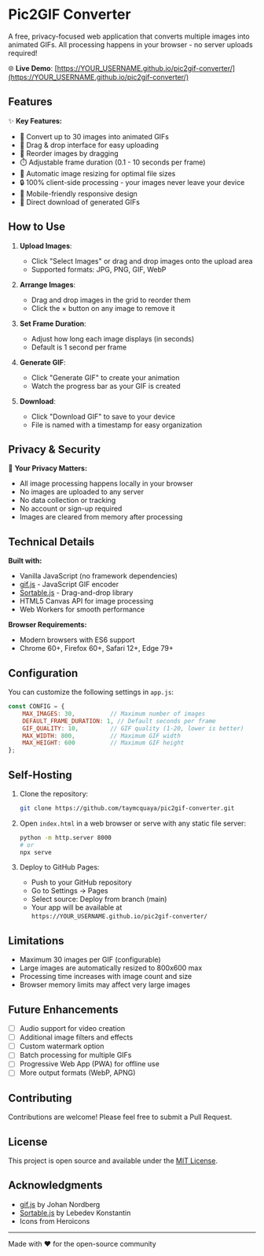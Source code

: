# Pic2GIF Converter

A free, privacy-focused web application that converts multiple images into animated GIFs. All processing happens in your browser - no server uploads required!

🌐 **Live Demo**: [https://YOUR_USERNAME.github.io/pic2gif-converter/](https://YOUR_USERNAME.github.io/pic2gif-converter/)

## Features

✨ **Key Features:**
- 📸 Convert up to 30 images into animated GIFs
- 🎯 Drag & drop interface for easy uploading
- 🔄 Reorder images by dragging
- ⏱️ Adjustable frame duration (0.1 - 10 seconds per frame)
- 📏 Automatic image resizing for optimal file sizes
- 🔒 100% client-side processing - your images never leave your device
- 📱 Mobile-friendly responsive design
- 💾 Direct download of generated GIFs

## How to Use

1. **Upload Images**: 
   - Click "Select Images" or drag and drop images onto the upload area
   - Supported formats: JPG, PNG, GIF, WebP

2. **Arrange Images**:
   - Drag and drop images in the grid to reorder them
   - Click the × button on any image to remove it

3. **Set Frame Duration**:
   - Adjust how long each image displays (in seconds)
   - Default is 1 second per frame

4. **Generate GIF**:
   - Click "Generate GIF" to create your animation
   - Watch the progress bar as your GIF is created

5. **Download**:
   - Click "Download GIF" to save to your device
   - File is named with a timestamp for easy organization

## Privacy & Security

🔐 **Your Privacy Matters:**
- All image processing happens locally in your browser
- No images are uploaded to any server
- No data collection or tracking
- No account or sign-up required
- Images are cleared from memory after processing

## Technical Details

**Built with:**
- Vanilla JavaScript (no framework dependencies)
- [gif.js](https://github.com/jnordberg/gif.js) - JavaScript GIF encoder
- [Sortable.js](https://github.com/SortableJS/Sortable) - Drag-and-drop library
- HTML5 Canvas API for image processing
- Web Workers for smooth performance

**Browser Requirements:**
- Modern browsers with ES6 support
- Chrome 60+, Firefox 60+, Safari 12+, Edge 79+

## Configuration

You can customize the following settings in `app.js`:

```javascript
const CONFIG = {
    MAX_IMAGES: 30,          // Maximum number of images
    DEFAULT_FRAME_DURATION: 1, // Default seconds per frame
    GIF_QUALITY: 10,         // GIF quality (1-20, lower is better)
    MAX_WIDTH: 800,          // Maximum GIF width
    MAX_HEIGHT: 600          // Maximum GIF height
};
```

## Self-Hosting

1. Clone the repository:
   ```bash
   git clone https://github.com/taymcquaya/pic2gif-converter.git
   ```

2. Open `index.html` in a web browser or serve with any static file server:
   ```bash
   python -m http.server 8000
   # or
   npx serve
   ```

3. Deploy to GitHub Pages:
   - Push to your GitHub repository
   - Go to Settings → Pages
   - Select source: Deploy from branch (main)
   - Your app will be available at `https://YOUR_USERNAME.github.io/pic2gif-converter/`

## Limitations

- Maximum 30 images per GIF (configurable)
- Large images are automatically resized to 800x600 max
- Processing time increases with image count and size
- Browser memory limits may affect very large images

## Future Enhancements

- [ ] Audio support for video creation
- [ ] Additional image filters and effects
- [ ] Custom watermark option
- [ ] Batch processing for multiple GIFs
- [ ] Progressive Web App (PWA) for offline use
- [ ] More output formats (WebP, APNG)

## Contributing

Contributions are welcome! Please feel free to submit a Pull Request.

## License

This project is open source and available under the [MIT License](LICENSE).

## Acknowledgments

- [gif.js](https://github.com/jnordberg/gif.js) by Johan Nordberg
- [Sortable.js](https://github.com/SortableJS/Sortable) by Lebedev Konstantin
- Icons from Heroicons

---

Made with ❤️ for the open-source community